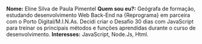 
**Nome:** Eline Silva de Paula Pimentel
**Quem sou eu?:** Geógrafa de formação, estudando desenvolvimento Web Back-End na {Reprograma} em parceira com o Porto Digital/M.I.N.As. Decidi criar o Desafio 30 dias com JavaScript para treinar os principais métodos e funções aprendidas durante o curso de desenvolvimento.
**Interesses:** JavaScript, Node.Js, Html.
